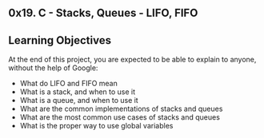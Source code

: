 ## 0x19. C - Stacks, Queues - LIFO, FIFO
## 
## Learning Objectives
At the end of this project, you are expected to be able to explain to anyone, without the help of Google:

* What do LIFO and FIFO mean
* What is a stack, and when to use it
* What is a queue, and when to use it
* What are the common implementations of stacks and queues
* What are the most common use cases of stacks and queues
* What is the proper way to use global variables
